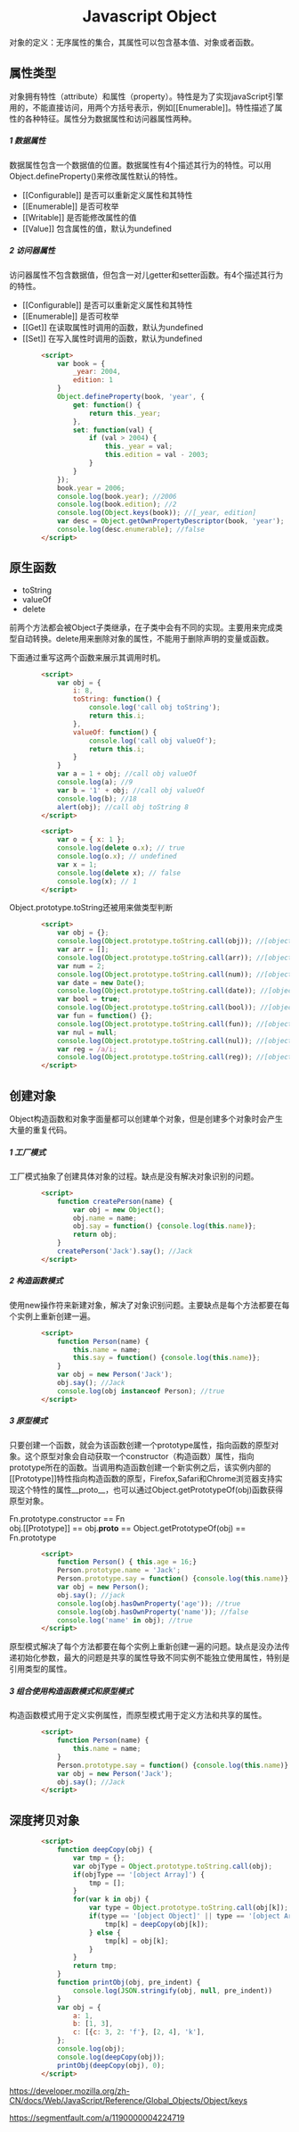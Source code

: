<h1 align="center"> Javascript Object</h1>

对象的定义：无序属性的集合，其属性可以包含基本值、对象或者函数。

属性类型
-

对象拥有特性（attribute）和属性（property）。特性是为了实现javaScript引擎用的，不能直接访问，用两个方括号表示，例如[[Enumerable]]。特性描述了属性的各种特征。属性分为数据属性和访问器属性两种。

##### 1 数据属性

数据属性包含一个数据值的位置。数据属性有4个描述其行为的特性。可以用Object.defineProperty()来修改属性默认的特性。

- [[Configurable]] 是否可以重新定义属性和其特性
- [[Enumerable]] 是否可枚举
- [[Writable]] 是否能修改属性的值
- [[Value]] 包含属性的值，默认为undefined

##### 2 访问器属性

访问器属性不包含数据值，但包含一对儿getter和setter函数。有4个描述其行为的特性。

- [[Configurable]] 是否可以重新定义属性和其特性
- [[Enumerable]] 是否可枚举
- [[Get]] 在读取属性时调用的函数，默认为undefined
- [[Set]] 在写入属性时调用的函数，默认为undefined

```html
		<script>
			var book = {
				_year: 2004,
				edition: 1
			}
			Object.defineProperty(book, 'year', {
				get: function() {
					return this._year;
				},
				set: function(val) {
					if (val > 2004) {
						this._year = val;
						this.edition = val - 2003;
					}
				}
			});
			book.year = 2006;
			console.log(book.year); //2006
			console.log(book.edition); //2
			console.log(Object.keys(book)); //[_year, edition]
			var desc = Object.getOwnPropertyDescriptor(book, 'year');
			console.log(desc.enumerable); //false
		</script>
```

原生函数
-

- toString
- valueOf
- delete

前两个方法都会被Object子类继承，在子类中会有不同的实现。主要用来完成类型自动转换。delete用来删除对象的属性，不能用于删除声明的变量或函数。

下面通过重写这两个函数来展示其调用时机。

```html
		<script>
			var obj = {
				i: 8,
				toString: function() {
					console.log('call obj toString');
					return this.i;
				},
				valueOf: function() {
					console.log('call obj valueOf');
					return this.i;
				}
			}
			var a = 1 + obj; //call obj valueOf
			console.log(a); //9
			var b = '1' + obj; //call obj valueOf
			console.log(b); //18
			alert(obj); //call obj toString 8
		</script>
```

```html
		<script>
			var o = { x: 1 };   
			console.log(delete o.x); // true  
			console.log(o.x); // undefined
			var x = 1;   
			console.log(delete x); // false
			console.log(x); // 1
		</script>
```

Object.prototype.toString还被用来做类型判断

```html
		<script>
			var obj = {};
			console.log(Object.prototype.toString.call(obj)); //[object Object]
			var arr = [];
			console.log(Object.prototype.toString.call(arr)); //[object Array]
			var num = 2;
			console.log(Object.prototype.toString.call(num)); //[object Number]
			var date = new Date();
			console.log(Object.prototype.toString.call(date)); //[object Date]
			var bool = true;
			console.log(Object.prototype.toString.call(bool)); //[object Boolean]
			var fun = function() {};
			console.log(Object.prototype.toString.call(fun)); //[object Function]
			var nul = null;
			console.log(Object.prototype.toString.call(nul)); //[object Null]
			var reg = /a/i;
			console.log(Object.prototype.toString.call(reg)); //[object RegExp]
		</script>
```

创建对象
-

Object构造函数和对象字面量都可以创建单个对象，但是创建多个对象时会产生大量的重复代码。

##### 1 工厂模式

工厂模式抽象了创建具体对象的过程。缺点是没有解决对象识别的问题。

```html
		<script>
			function createPerson(name) {
				var obj = new Object();
				obj.name = name;
				obj.say = function() {console.log(this.name)};
				return obj;
			}
			createPerson('Jack').say(); //Jack
		</script>
```

##### 2 构造函数模式

使用new操作符来新建对象，解决了对象识别问题。主要缺点是每个方法都要在每个实例上重新创建一遍。

```html
		<script>
			function Person(name) {
				this.name = name;
				this.say = function() {console.log(this.name)};
			}
			var obj = new Person('Jack');
			obj.say(); //Jack
			console.log(obj instanceof Person); //true
		</script>
```

##### 3 原型模式

只要创建一个函数，就会为该函数创建一个prototype属性，指向函数的原型对象。这个原型对象会自动获取一个constructor（构造函数）属性，指向prototype所在的函数。当调用构造函数创建一个新实例之后，该实例内部的[[Prototype]]特性指向构造函数的原型，Firefox,Safari和Chrome浏览器支持实现这个特性的属性__proto__，也可以通过Object.getPrototypeOf(obj)函数获得原型对象。

Fn.prototype.constructor == Fn  
obj.[[Prototype]] == obj.__proto__ == Object.getPrototypeOf(obj) == Fn.prototype

```html
		<script>
			function Person() { this.age = 16;}
			Person.prototype.name = 'Jack';
			Person.prototype.say = function() {console.log(this.name)};
			var obj = new Person();
			obj.say(); //jack
			console.log(obj.hasOwnProperty('age')); //true
			console.log(obj.hasOwnProperty('name')); //false
			console.log('name' in obj); //true
		</script>
```

原型模式解决了每个方法都要在每个实例上重新创建一遍的问题。缺点是没办法传递初始化参数，最大的问题是共享的属性导致不同实例不能独立使用属性，特别是引用类型的属性。


##### 3 组合使用构造函数模式和原型模式

构造函数模式用于定义实例属性，而原型模式用于定义方法和共享的属性。

```html
		<script>
			function Person(name) {
				this.name = name;
			}
			Person.prototype.say = function() {console.log(this.name)}
			var obj = new Person('Jack');
			obj.say(); //Jack
		</script>
```

深度拷贝对象
-

```html
		<script>
			function deepCopy(obj) {
				var tmp = {};
				var objType = Object.prototype.toString.call(obj);
				if(objType == '[object Array]') {
					tmp = [];
				}				
				for(var k in obj) {
					var type = Object.prototype.toString.call(obj[k]);
					if(type == '[object Object]' || type == '[object Array]') {
						tmp[k] = deepCopy(obj[k]);
					} else {
						tmp[k] = obj[k];
					}
				}
				return tmp;
			}
			function printObj(obj, pre_indent) {
				console.log(JSON.stringify(obj, null, pre_indent))
			}
			var obj = {
				a: 1,
				b: [1, 3],
				c: [{c: 3, 2: 'f'}, [2, 4], 'k'],
			};
			console.log(obj);
			console.log(deepCopy(obj));
			printObj(deepCopy(obj), 0);
		</script>
```

https://developer.mozilla.org/zh-CN/docs/Web/JavaScript/Reference/Global_Objects/Object/keys

https://segmentfault.com/a/1190000004224719
